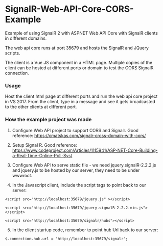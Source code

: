 # SignalR-Web-API-Core-CORS-Example

Example of using SignalR 2 with ASPNET Web API Core with SignalR clients in different domains.

The web api core runs at port 35679 and hosts the SignalR and JQuery scripts.

The client is a Vue JS component in a HTML page. Multiple copies of the client can be hosted at different ports or domain to test the CORS SignalR connection.


### Usage

Host the client html page at different ports and run the web api core project in VS 2017. From the client, type in a message and see it gets broadcasted to the other clients at different port.


### How the example project was made

1. Configure Web API project to support CORS and Signalr. Good reference: https://cmatskas.com/signalr-cross-domain-with-cors/

2. Setup Signal R. Good reference: https://www.codeproject.com/Articles/1115941/ASP-NET-Core-Building-a-Real-Time-Online-Poll-Syst

3. Configure Web API to serve static file - we need jquery.signalR-2.2.2.js and jquery.js to be hosted by our server, they need to be under wwwroot.

4. In the Javascript client, include the script tags to point back to our server:


~~~~
<script src="http://localhost:35679/jquery.js" ></script>

<script src="http://localhost:35679/jquery.signalR-2.2.2.min.js"></script>
      
<script src="http://localhost:35679/signalr/hubs"></script>
~~~~


5. In the client startup code, remember to point hub Url back to our server:

`$.connection.hub.url = 'http://localhost:35679/signalr';`
